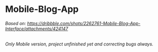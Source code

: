 # Mobile-Blog-App
###### Based on: https://dribbble.com/shots/2262761-Mobile-Blog-App-Interface/attachments/424147
###### Only Mobile version, project unfinished yet and correcting bugs always.
